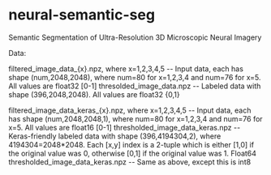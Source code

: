 # neural-semantic-seg
Semantic Segmentation of Ultra-Resolution 3D Microscopic Neural Imagery

Data:

filtered_image_data_{x}.npz, where x=1,2,3,4,5 -- Input data, each has shape (num,2048,2048), where num=80 for x=1,2,3,4 and num=76 for x=5. All values are float32 [0-1]
thresolded_image_data.npz -- Labeled data with shape (396,2048,2048). All values are float32 {0,1}

filtered_image_data_keras_{x}.npz, where x=1,2,3,4,5 -- Input data, each has shape (num,2048,2048,1), where num=80 for x=1,2,3,4 and num=76 for x=5. All values are float16 [0-1]
thresholded_image_data_keras.npz -- Keras-friendly labeled data with shape (396,4194304,2), where 4194304=2048*2048. Each [x,y] index is a 2-tuple which is either [1,0] if the original value was 0, otherwise [0,1] if the original value was 1. Float64
thresholded_image_data_keras.npz -- Same as above, except this is int8
